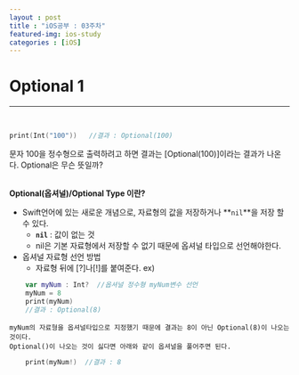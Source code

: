 ```yaml
---
layout : post
title : "iOS공부 : 03주차"
featured-img: ios-study
categories : [iOS]
---
```


# Optional 1
---
<br>

```swift
print(Int("100"))   //결과 : Optional(100)
```
문자 100을 정수형으로 출력하려고 하면 결과는 [Optional(100)]이라는 결과가 나온다.  Optional은 무슨 뜻일까?  
<br>

**Optional(옵셔널)/Optional Type 이란?**  
* Swift언어에 있는 새로운 개념으로, 자료형의 값을 저장하거나 **`nil`**을 저장 할 수 있다.  
    * **`nil`** : 값이 없는 것 
    * nil은 기본 자료형에서 저장할 수 없기 때문에 옵셔널 타입으로 선언해야한다.   
* 옵셔널 자료형 선언 방법
    * 자료형 뒤에 [?]나[!]를 붙여준다. 
    ex)  
```swift
    var myNum : Int?  //옵셔널 정수형 myNum변수 선언     
    myNum = 8
    print(myNum)
    //결과 : Optional(8)
```  
    myNum의 자료형을 옵셔널타입으로 지정했기 때문에 결과는 8이 아닌 Optional(8)이 나오는 것이다.  
    Optional()이 나오는 것이 싫다면 아래와 같이 옵셔널을 풀어주면 된다.  
```swift
    print(myNum!)  //결과 : 8
```
<br>




